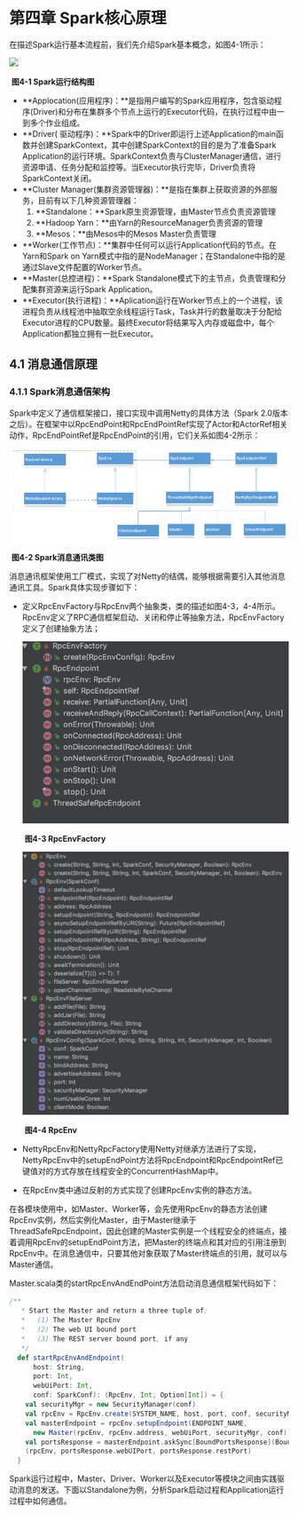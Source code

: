 # 第四章 Spark核心原理

在描述Spark运行基本流程前，我们先介绍Spark基本概念，如图4-1所示：

![](http://spark.apache.org/docs/latest/img/cluster-overview.png)

​																		**图4-1 Spark运行结构图**

- **Applocation(应用程序)：**是指用户编写的Spark应用程序，包含驱动程序(Driver)和分布在集群多个节点上运行的Executor代码，在执行过程中由一到多个作业组成。
- **Driver( 驱动程序)：**Spark中的Driver即运行上述Application的main函数并创建SparkContext，其中创建SparkContext的目的是为了准备Spark Application的运行环境。SparkContext负责与ClusterManager通信，进行资源申请、任务分配和监控等。当Executor执行完毕，Driver负责将SparkContext关闭。
- **Cluster Manager(集群资源管理器)：**是指在集群上获取资源的外部服务，目前有以下几种资源管理器：
	1. **Standalone：**Spark原生资源管理，由Master节点负责资源管理
	2. **Hadoop Yarn：**由Yarn的ResourceManager负责资源的管理
	3. **Mesos：**由Mesos中的Mesos Master负责管理
- **Worker(工作节点)：**集群中任何可以运行Application代码的节点。在Yarn和Spark on Yarn模式中指的是NodeManager；在Standalone中指的是通过Slave文件配置的Worker节点。
- **Master(总控进程)：**Spark Standalone模式下的主节点，负责管理和分配集群资源来运行Spark Application。
- **Executor(执行进程)：**Aplication运行在Worker节点上的一个进程，该进程负责从线程池中抽取空余线程运行Task，Task并行的数量取决于分配给Executor进程的CPU数量。最终Executor将结果写入内存或磁盘中，每个Application都独立拥有一批Executor。

## 4.1 消息通信原理

### 4.1.1 Spark消息通信架构

Spark中定义了通信框架接口，接口实现中调用Netty的具体方法（Spark 2.0版本之后）。在框架中以RpcEndPoint和RpcEndPointRef实现了Actor和ActorRef相关动作，RpcEndPointRef是RpcEndPoint的引用，它们关系如图4-2所示：

![](./img/4-2.jpg)

​																	**图4-2 Spark消息通讯类图**

消息通讯框架使用工厂模式，实现了对Netty的结偶，能够根据需要引入其他消息通讯工具。Spark具体实现步骤如下：

- 定义RpcEnvFactory与RpcEnv两个抽象类，类的描述如图4-3，4-4所示。RpcEnv定义了RPC通信框架启动、关闭和停止等抽象方法，RpcEnvFactory定义了创建抽象方法；

	<img src="./img/4-3.jpg" style="zoom:60%;" />

	​															**图4-3 RpcEnvFactory**

	<img src="./img/4-4.jpg" style="zoom:50%;" />

	​																	**图4-4 RpcEnv**

- NettyRpcEnv和NettyRpcFactory使用Netty对继承方法进行了实现，NettyRpcEnv中的setupEndPoint方法将RpcEndpoint和RpcEndpointRef已键值对的方式存放在线程安全的ConcurrentHashMap中。

- 在RpcEnv类中通过反射的方式实现了创建RpcEnv实例的静态方法。

在各模块使用中，如Master、Worker等，会先使用RpcEnv的静态方法创建RpcEnv实例，然后实例化Master，由于Master继承于ThreadSafeRpcEndpoint，因此创建的Master实例是一个线程安全的终端点，接着调用RpcEnv的setupEndPoint方法，把Master的终端点和其对应的引用注册到RpcEnv中。在消息通信中，只要其他对象获取了Master终端点的引用，就可以与Master通信。

Master.scala类的startRpcEnvAndEndPoint方法启动消息通信框架代码如下：

```scala
/**
   * Start the Master and return a three tuple of:
   *   (1) The Master RpcEnv
   *   (2) The web UI bound port
   *   (3) The REST server bound port, if any
   */
  def startRpcEnvAndEndpoint(
      host: String,
      port: Int,
      webUiPort: Int,
      conf: SparkConf): (RpcEnv, Int, Option[Int]) = {
    val securityMgr = new SecurityManager(conf)
    val rpcEnv = RpcEnv.create(SYSTEM_NAME, host, port, conf, securityMgr)
    val masterEndpoint = rpcEnv.setupEndpoint(ENDPOINT_NAME,
      new Master(rpcEnv, rpcEnv.address, webUiPort, securityMgr, conf))
    val portsResponse = masterEndpoint.askSync[BoundPortsResponse](BoundPortsRequest)
    (rpcEnv, portsResponse.webUIPort, portsResponse.restPort)
  }
```

Spark运行过程中，Master、Driver、Worker以及Executor等模块之间由实践驱动消息的发送。下面以Standalone为例，分析Spark启动过程和Application运行过程中如何通信。